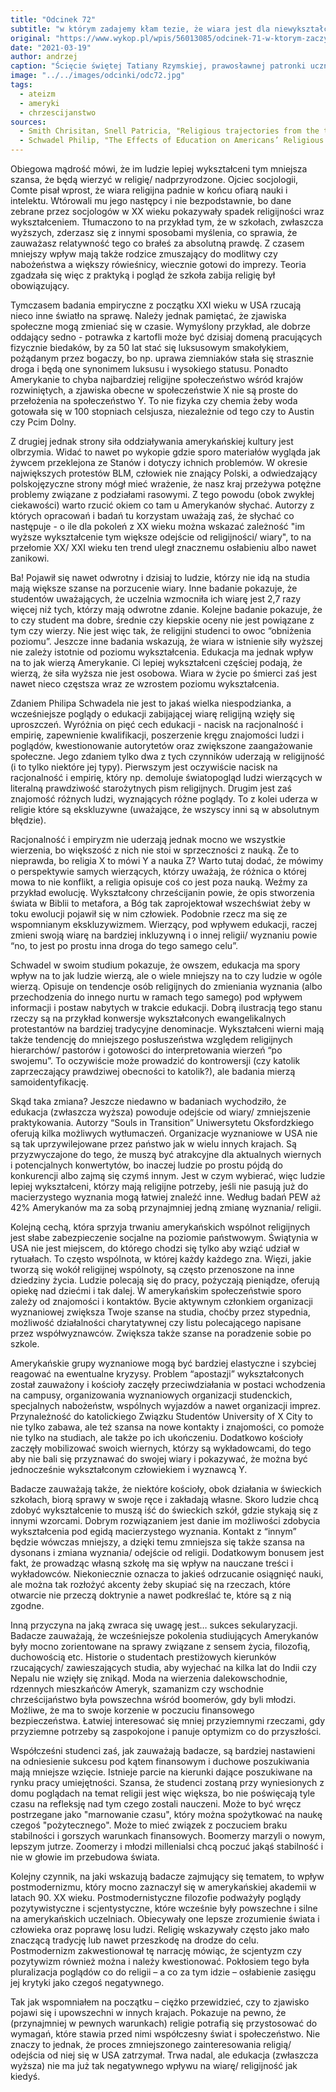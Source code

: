 ```yaml
---
title: "Odcinek 72"
subtitle: "w którym zadajemy kłam tezie, że wiara jest dla niewykształconych."
original: "https://www.wykop.pl/wpis/56013085/odcinek-71-w-ktorym-zaczynamy-poszukiwania-starozy/"
date: "2021-03-19"
author: andrzej
caption: "Ścięcie świętej Tatiany Rzymskiej, prawosławnej patronki uczniów."
image: "../../images/odcinki/odc72.jpg"
tags:
  - ateizm
  - ameryki
  - chrzescijanstwo
sources:
  - Smith Chrisitan, Snell Patricia, "Religious trajectories from the teenage years" w "Souls in transition. The Religious and Spiritual Lives of Emerging Adults"
  - Schwadel Philip, "The Effects of Education on Americans’ Religious Practices, Beliefs, and Affiliations" w "The Review of Religious Research", vol 53
---
```


Obiegowa mądrość mówi, że im ludzie lepiej wykształceni tym mniejsza szansa, że będą wierzyć w religię/ nadprzyrodzone. Ojciec socjologii, Comte pisał wprost, że wiara religijna padnie w końcu ofiarą nauki i intelektu. Wtórowali mu jego następcy i nie bezpodstawnie, bo dane zebrane przez socjologów w XX wieku pokazywały spadek religijności wraz wykształceniem. Tłumaczono to na przykład tym, że w szkołach, zwłaszcza wyższych, zderzasz się z innymi sposobami myślenia, co sprawia, że zauważasz relatywność tego co brałeś za absolutną prawdę. Z czasem mniejszy wpływ mają także rodzice zmuszający do modlitwy czy nabożeństwa a większy rówieśnicy, wiecznie gotowi do imprezy. Teoria zgadzała się więc z praktyką i pogląd że szkoła zabija religię był obowiązujący.

Tymczasem badania empiryczne z początku XXI wieku w USA rzucają nieco inne światło na sprawę. Należy jednak pamiętać, że zjawiska społeczne mogą zmieniać się w czasie. Wymyślony przykład, ale dobrze oddający sedno - potrawka z kartofli może być dzisiaj domeną pracujących fizycznie biedaków, by za 50 lat stać się luksusowym smakołykiem, pożądanym przez bogaczy, bo np. uprawa ziemniaków stała się strasznie droga i będą one synonimem luksusu i wysokiego statusu. Ponadto Amerykanie to chyba najbardziej religijne społeczeństwo wśród krajów rozwiniętych, a zjawiska obecne w społeczeństwie X nie są proste do przełożenia na społeczeństwo Y. To nie fizyka czy chemia żeby woda gotowała się w 100 stopniach celsjusza, niezależnie od tego czy to Austin czy Pcim Dolny.

Z drugiej jednak strony siła oddziaływania amerykańskiej kultury jest olbrzymia. Widać to nawet po wykopie gdzie sporo materiałów wygląda jak żywcem przeklejona ze Stanów i dotyczy ichnich problemów. W okresie największych protestów BLM, człowiek nie znający Polski, a odwiedzający polskojęzyczne strony mógł mieć wrażenie, że nasz kraj przeżywa potężne problemy związane z podziałami rasowymi. Z tego powodu (obok zwykłej ciekawości) warto rzucić okiem co tam u Amerykanów słychać. Autorzy z których opracowań i badań tu korzystam uważają zaś, że słychać co następuje - o ile dla pokoleń z XX wieku można wskazać zależność "im wyższe wykształcenie tym większe odejście od religijności/ wiary", to na przełomie XX/ XXI wieku ten trend uległ znacznemu osłabieniu albo nawet zanikowi.

Ba! Pojawił się nawet odwrotny i dzisiaj to ludzie, którzy nie idą na studia mają większe szanse na porzucenie wiary. Inne badanie pokazuje, że studentów uważających, że uczelnia wzmocniła ich wiarę jest 2,7 razy więcej niż tych, którzy mają odwrotne zdanie. Kolejne badanie pokazuje, że to czy student ma dobre, średnie czy kiepskie oceny nie jest powiązane z tym czy wierzy. Nie jest więc tak, że religijni studenci to owoc “obniżenia poziomu”. Jeszcze inne badania wskazują, że wiara w istnienie siły wyższej nie zależy istotnie od poziomu wykształcenia. Edukacja ma jednak wpływ na to jak wierzą Amerykanie. Ci lepiej wykształceni częściej podają, że wierzą, że siła wyższa nie jest osobowa. Wiara w życie po śmierci zaś jest nawet nieco częstsza wraz ze wzrostem poziomu wykształcenia.

Zdaniem Philipa Schwadela nie jest to jakaś wielka niespodzianka, a wcześniejsze poglądy o edukacji zabijającej wiarę religijną wzięły się uproszczeń. Wyróżnia on pięć cech edukacji - nacisk na racjonalność i empirię, zapewnienie kwalifikacji, poszerzenie kręgu znajomości ludzi i poglądów, kwestionowanie autorytetów oraz zwiększone zaangażowanie społeczne. Jego zdaniem tylko dwa z tych czynników uderzają w religijność (i to tylko niektóre jej typy). Pierwszym jest oczywiście nacisk na racjonalność i empirię, który np. demoluje światopogląd ludzi wierzących w literalną prawdziwość starożytnych pism religijnych. Drugim jest zaś znajomość różnych ludzi, wyznających różne poglądy. To z kolei uderza w religie które są ekskluzywne (uważające, że wszyscy inni są w absolutnym błędzie). 

Racjonalność i empiryzm nie uderzają jednak mocno we wszystkie wierzenia, bo większość z nich nie stoi w sprzeczności z nauką. Że to nieprawda, bo religia X to mówi Y a nauka Z? Warto tutaj dodać, że mówimy o perspektywie samych wierzących, którzy uważają, że różnica o której mowa to nie konflikt, a religia opisuje coś co jest poza nauką. Weźmy za przykład ewolucję. Wykształcony chrześcijanin powie, że opis stworzenia świata w Biblii to metafora, a Bóg tak zaprojektował wszechświat żeby w toku ewolucji pojawił się w nim człowiek. Podobnie rzecz ma się ze wspomnianym ekskluzywizmem. Wierzący, pod wpływem edukacji, raczej zmieni swoją wiarę na bardziej inkluzywną i o innej religii/ wyznaniu powie “no, to jest po prostu inna droga do tego samego celu”.

Schwadel w swoim studium pokazuje, że owszem, edukacja ma spory wpływ na to jak ludzie wierzą, ale o wiele mniejszy na to czy ludzie w ogóle wierzą. Opisuje on tendencje osób religijnych do zmieniania wyznania (albo przechodzenia do innego nurtu w ramach tego samego) pod wpływem informacji i postaw nabytych w trakcie edukacji. Dobrą ilustracją tego stanu rzeczy są na przykład konwersje wykształconych ewangelikalnych protestantów na bardziej tradycyjne denominacje. Wykształceni wierni mają także tendencję do mniejszego posłuszeństwa względem religijnych hierarchów/ pastorów i gotowości do interpretowania wierzeń “po swojemu”. To oczywiście może prowadzić do kontrowersji (czy katolik zaprzeczający prawdziwej obecności to katolik?), ale badania mierzą samoidentyfikację.

Skąd taka zmiana? Jeszcze niedawno w badaniach wychodziło, że edukacja (zwłaszcza wyższa) powoduje odejście od wiary/ zmniejszenie praktykowania. Autorzy “Souls in Transition” Uniwersytetu Oksfordzkiego oferują kilka możliwych wytłumaczeń. Organizacje wyznaniowe w USA nie są tak uprzywilejowane przez państwo jak w wielu innych krajach. Są przyzwyczajone do tego, że muszą być atrakcyjne dla aktualnych wiernych i potencjalnych konwertytów, bo inaczej ludzie po prostu pójdą do konkurencji albo zajmą się czymś innym. Jest w czym wybierać, więc ludzie lepiej wykształceni, którzy mają religijne potrzeby, jeśli nie pasują już do macierzystego wyznania mogą łatwiej znaleźć inne. Według badań PEW aż 42% Amerykanów ma za sobą przynajmniej jedną zmianę wyznania/ religii. 

Kolejną cechą, która sprzyja trwaniu amerykańskich wspólnot religijnych jest słabe zabezpieczenie socjalne na poziomie państwowym. Świątynia w USA nie jest miejscem, do którego chodzi się tylko aby wziąć udział w rytuałach. To często wspólnota, w której każdy każdego zna. Więzi, jakie tworzą się wokół religijnej wspólnoty, są często przenoszone na inne dziedziny życia. Ludzie polecają się do pracy, pożyczają pieniądze, oferują opiekę nad dziećmi i tak dalej. W amerykańskim społeczeństwie sporo zależy od znajomości i kontaktów. Bycie aktywnym członkiem organizacji wyznaniowej zwiększa Twoje szanse na studia, choćby przez stypednia, możliwość działalności charytatywnej czy listu polecającego napisane przez współwyznawców. Zwiększa także szanse na poradzenie sobie po szkole.

Amerykańskie grupy wyznaniowe mogą być bardziej elastyczne i szybciej reagować na ewentualne kryzysy. Problem “apostazji” wykształconych został zauważony i kościoły zaczęły przeciwdziałania w postaci wchodzenia na campusy, organizowania wyznaniowych organizacji studenckich, specjalnych nabożeństw, wspólnych wyjazdów a nawet organizacji imprez. Przynależność do katolickiego Związku Studentów University of X City to nie tylko zabawa, ale też szansa na nowe kontakty i znajomości, co pomoże nie tylko na studiach, ale także po ich ukończeniu. Dodatkowo kościoły zaczęły mobilizować swoich wiernych, którzy są wykładowcami, do tego aby nie bali się przyznawać do swojej wiary i pokazywać, że można być jednocześnie wykształconym człowiekiem i wyznawcą Y.

Badacze zauważają także, że niektóre kościoły, obok działania w świeckich szkołach, biorą sprawy w swoje ręce i zakładają własne. Skoro ludzie chcą zdobyć wykształcenie to muszą iść do świeckich szkół, gdzie stykają się z innymi wzorcami. Dobrym rozwiązaniem jest danie im możliwości zdobycia wykształcenia pod egidą macierzystego wyznania. Kontakt z “innym” będzie wówczas mniejszy, a dzięki temu zmniejsza się także szansa na dysonans i zmiana wyznania/ odejście od religii. Dodatkowym bonusem jest fakt, że prowadząc własną szkołę ma się wpływ na nauczane treści i wykładowców. Niekoniecznie oznacza to jakieś odrzucanie osiągnięć nauki, ale można tak rozłożyć akcenty żeby skupiać się na rzeczach, które otwarcie nie przeczą doktrynie a nawet podkreślać te, które są z nią zgodne.

Inną przyczyna na jaką zwraca się uwagę jest… sukces sekularyzacji. Badacze zauważają, że wcześniejsze pokolenia studiujących Amerykanów były mocno zorientowane na sprawy związane z sensem życia, filozofią, duchowością etc. Historie o studentach prestiżowych kierunków rzucających/ zawieszających studia, aby wyjechać na kilka lat do Indii czy Nepalu nie wzięły się znikąd. Moda na wierzenia dalekowschodnie, rdzennych mieszkańców Ameryk, szamanizm czy wschodnie chrześcijaństwo była powszechna wśród boomerów, gdy byli młodzi. Możliwe, że ma to swoje korzenie w poczuciu finansowego bezpieczeństwa. Łatwiej interesować się mniej przyziemnymi rzeczami, gdy przyziemne potrzeby są zaspokojone i panuje optymizm co do przyszłości.

Współcześni studenci zaś, jak zauważają badacze, są bardziej nastawieni na odniesienie sukcesu pod kątem finansowym i duchowe poszukiwania mają mniejsze wzięcie. Istnieje parcie na kierunki dające poszukiwane na rynku pracy umiejętności. Szansa, że studenci zostaną przy wyniesionych z domu poglądach na temat religii jest więc większa, bo nie poświęcają tyle czasu na refleksję nad tym czego zostali nauczeni. Może to być wręcz postrzegane jako "marnowanie czasu", który można spożytkować na naukę czegoś "pożytecznego". Może to mieć związek z poczuciem braku stabilności i gorszych warunkach finansowych. Boomerzy marzyli o nowym, lepszym jutrze. Zoomerzy i młodzi millenialsi chcą poczuć jakąś stabilność i nie w głowie im przebudowa świata.

Kolejny czynnik, na jaki wskazują badacze zajmujący się tematem, to wpływ postmodernizmu, który mocno zaznaczył się w amerykańskiej akademii w latach 90. XX wieku. Postmodernistyczne filozofie podważyły poglądy pozytywistyczne i scjentystyczne, które wcześnie były powszechne i silne na amerykańskich uczelniach. Obiecywały one lepsze zrozumienie świata i człowieka oraz poprawę losu ludzi. Religię wskazywały często jako mało znaczącą tradycję lub nawet przeszkodę na drodze do celu. Postmodernizm zakwestionował tę narrację mówiąc, że scjentyzm czy pozytywizm również można i należy kwestionować. Pokłosiem tego była pluralizacja poglądów co do religii – a co za tym idzie – osłabienie zasięgu jej krytyki jako czegoś negatywnego.

Tak jak wspomniałem na początku – ciężko przewidzieć, czy to zjawisko pojawi się i upowszechni w innych krajach. Pokazuje na pewno, że (przynajmniej w pewnych warunkach) religie potrafią się przystosować do wymagań, które stawia przed nimi współczesny świat i społeczeństwo. Nie znaczy to jednak, że proces zmniejszonego zainteresowania religią/ odejścia od niej się w USA zatrzymał. Trwa nadal, ale edukacja (zwłaszcza wyższa) nie ma już tak negatywnego wpływu na wiarę/ religijność jak kiedyś.

